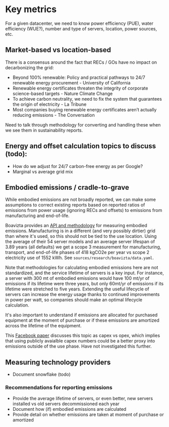 # Key metrics
For a given datacenter, we need to know power efficiency (PUE), water efficiency (WUE?), number and type of servers, location, power sources, etc.

## Market-based vs location-based

There is a consensus around the fact that RECs / GOs have no impact on decarbonizing the grid:
- Beyond 100% renewable: Policy and practical pathways to 24/7 renewable energy procurement - University of California
- Renewable energy certificates threaten the integrity of corporate science-based targets - Nature Climate Change
- To achieve carbon neutrality, we need to fix the system that guarantees the origin of electricity - La Tribune
- Most companies buying renewable energy certificates aren’t actually reducing emissions - The Conversation

Need to talk through methodology for converting and handling these when we see them in sustainability reports.

## Energy and offset calculation topics to discuss (todo):

- How do we adjust for 24/7 carbon-free energy as per Google?
- Marginal vs average grid mix

## Embodied emissions / cradle-to-grave

While embodied emissions are not broadly reported, we can make some assumptions to correct existing reports based on reported ratios of emissions from power usage (ignoring RECs and offsets) to emissions from manufacturing and end-of-life.

Boavizta provides an [API and methodology](https://doc.api.boavizta.org) for measuring embodied emissions. Manufacturing is in a different (and very possibly dirtier) grid than where it's used, so this should not be tied to the use location. Using the average of their 54 server models and an average server lifespan of 3.89 years (all defaults) we get a scope 3 measurement for manufacturing, transport, and end-of-life phases of 418 kgCO2e per year vs scope 2 electricity use of 1552 kWh. See `sources/research/boavizta/data.yaml`.

Note that methodologies for calculating embodied emissions here are not standardized, and the service lifetime of servers is a key input. For instance, a server with 300 mt of embodied emissions would have 100 mt/yr of emissions if its lifetime were three years, but only 60mt/yr of emissions if its lifetime were stretched to five years. Extending the useful lifecycle of servers can increase the energy usage thanks to continued improvements in power per watt, so companies should make an optimal lifecycle calculation.

It's also important to understand if emissions are allocated for purchased equipment at the moment of purchase or if these emissions are amortized across the lifetime of the equipment.

This [Facebook paper](https://ugupta.com/files/ChasingCarbon_HPCA2021.pdf) discusses this topic as capex vs opex, which implies that using publicly avaialble capex numbers could be a better proxy into emissions outside of the use phase. Have not investigated this further.

## Measuring technology providers

- Document snowflake (todo)

### Recommendations for reporting emissions

- Provide the average lifetime of servers, or even better, new servers installed vs old servers decommissioned each year
- Document how (if) embodied emissions are calculated
- Provide detail on whether emissions are taken at moment of purchase or amortized
